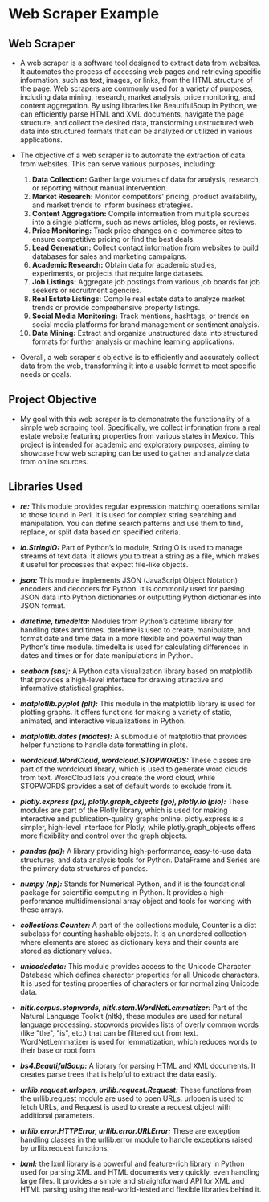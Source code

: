 # Web Scraper Example

## Web Scraper

- A web scraper is a software tool designed to extract data from websites. It automates the process of accessing web pages and retrieving specific information, such as text, images, or links, from the HTML structure of the page. Web scrapers are commonly used for a variety of purposes, including data mining, research, market analysis, price monitoring, and content aggregation. By using libraries like BeautifulSoup in Python, we can efficiently parse HTML and XML documents, navigate the page structure, and collect the desired data, transforming unstructured web data into structured formats that can be analyzed or utilized in various applications.

- The objective of a web scraper is to automate the extraction of data from websites. This can serve various purposes, including:
    1. **Data Collection:** Gather large volumes of data for analysis, research, or reporting without manual intervention.
    2. **Market Research:** Monitor competitors' pricing, product availability, and market trends to inform business strategies.
    3. **Content Aggregation:** Compile information from multiple sources into a single platform, such as news articles, blog posts, or reviews.
    4. **Price Monitoring:** Track price changes on e-commerce sites to ensure competitive pricing or find the best deals.
    5. **Lead Generation:** Collect contact information from websites to build databases for sales and marketing campaigns.
    6. **Academic Research:** Obtain data for academic studies, experiments, or projects that require large datasets.
    7. **Job Listings:** Aggregate job postings from various job boards for job seekers or recruitment agencies.
    8. **Real Estate Listings:** Compile real estate data to analyze market trends or provide comprehensive property listings.
    9. **Social Media Monitoring:** Track mentions, hashtags, or trends on social media platforms for brand management or sentiment analysis.
    10. **Data Mining:** Extract and organize unstructured data into structured formats for further analysis or machine learning applications.

- Overall, a web scraper's objective is to efficiently and accurately collect data from the web, transforming it into a usable format to meet specific needs or goals.



## Project Objective

- My goal with this web scraper is to demonstrate the functionality of a simple web scraping tool. Specifically, we collect information from a real estate website featuring properties from various states in Mexico. This project is intended for academic and exploratory purposes, aiming to showcase how web scraping can be used to gather and analyze data from online sources.


## Libraries Used

- ***re:*** This module provides regular expression matching operations similar to those found in Perl. It is used for complex string searching and manipulation. You can define search patterns and use them to find, replace, or split data based on specified criteria.
  
- ***io.StringIO:*** Part of Python’s io module, StringIO is used to manage streams of text data. It allows you to treat a string as a file, which makes it useful for processes that expect file-like objects.

- ***json:*** This module implements JSON (JavaScript Object Notation) encoders and decoders for Python. It is commonly used for parsing JSON data into Python dictionaries or outputting Python dictionaries into JSON format.

- ***datetime, timedelta:*** Modules from Python’s datetime library for handling dates and times. datetime is used to create, manipulate, and format date and time data in a more flexible and powerful way than Python’s time module. timedelta is used for calculating differences in dates and times or for date manipulations in Python.

- ***seaborn (sns):*** A Python data visualization library based on matplotlib that provides a high-level interface for drawing attractive and informative statistical graphics.

- ***matplotlib.pyplot (plt):*** This module in the matplotlib library is used for plotting graphs. It offers functions for making a variety of static, animated, and interactive visualizations in Python.

- ***matplotlib.dates (mdates):*** A submodule of matplotlib that provides helper functions to handle date formatting in plots.

- ***wordcloud.WordCloud, wordcloud.STOPWORDS:*** These classes are part of the wordcloud library, which is used to generate word clouds from text. WordCloud lets you create the word cloud, while STOPWORDS provides a set of default words to exclude from it.

- ***plotly.express (px), plotly.graph_objects (go), plotly.io (pio):*** These modules are part of the Plotly library, which is used for making interactive and publication-quality graphs online. plotly.express is a simpler, high-level interface for Plotly, while plotly.graph_objects offers more flexibility and control over the graph objects.

- ***pandas (pd):*** A library providing high-performance, easy-to-use data structures, and data analysis tools for Python. DataFrame and Series are the primary data structures of pandas.

- ***numpy (np):*** Stands for Numerical Python, and it is the foundational package for scientific computing in Python. It provides a high-performance multidimensional array object and tools for working with these arrays.

- ***collections.Counter:*** A part of the collections module, Counter is a dict subclass for counting hashable objects. It is an unordered collection where elements are stored as dictionary keys and their counts are stored as dictionary values.

- ***unicodedata:*** This module provides access to the Unicode Character Database which defines character properties for all Unicode characters. It is used for testing properties of characters or for normalizing Unicode data.

- ***nltk.corpus.stopwords, nltk.stem.WordNetLemmatizer:*** Part of the Natural Language Toolkit (nltk), these modules are used for natural language processing. stopwords provides lists of overly common words (like "the", "is", etc.) that can be filtered out from text. WordNetLemmatizer is used for lemmatization, which reduces words to their base or root form.

- ***bs4.BeautifulSoup:*** A library for parsing HTML and XML documents. It creates parse trees that is helpful to extract the data easily.

- ***urllib.request.urlopen, urllib.request.Request:*** These functions from the urllib.request module are used to open URLs. urlopen is used to fetch URLs, and Request is used to create a request object with additional parameters.

- ***urllib.error.HTTPError, urllib.error.URLError:*** These are exception handling classes in the urllib.error module to handle exceptions raised by urllib.request functions.

- ***lxml:*** the lxml library is a powerful and feature-rich library in Python used for parsing XML and HTML documents very quickly, even handling large files. It provides a simple and straightforward API for XML and HTML parsing using the real-world-tested and flexible libraries behind it. 

